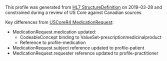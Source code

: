 <!--- Text entered into this file will appear at the top of the profiles page before the Formal Views of the profile content. -->

This profile was generated from [HL7 StructureDefinition](https://www.hl7.org/fhir/medicationrequest.profile.json) on 2019-03-28 and constrained during a review of US Core against Canadian sources.

Key differences from [USCoreR4 MedicationRequest](https://build.fhir.org/ig/HL7/US-Core-R4/StructureDefinition-us-core-medicationrequest.html):
- MedicationRequest.medication updated:
  - CodeableConcept binding to ValueSet-prescriptionmedicinalproduct
  - Reference to profile-medication
- MedicationRequest.subject reference updated to profile-patient
- MedicationRequest.requester reference updated to profile-practitioner

